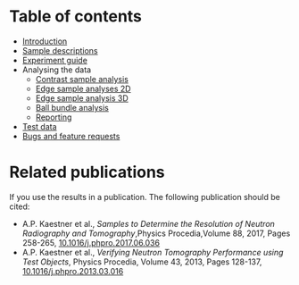 # Table of contents
* [Introduction](UserManual-introduction.md)
* [Sample descriptions](UserManual-samples.md)
* [Experiment guide](https://github.com/neutronimaging/imagingsuite/wiki/User-manuals-NIQA-experiments)
* Analysing the data
    * [Contrast sample analysis](https://github.com/neutronimaging/imagingsuite/wiki/User-manuals-NIQA-contrast)
    * [Edge sample analyses 2D](https://github.com/neutronimaging/imagingsuite/wiki/User-manuals-NIQA-2dEdge)
    * [Edge sample analysis 3D](https://github.com/neutronimaging/imagingsuite/wiki/User-manuals-NIQA-3dEdge)
    * [Ball bundle analysis](https://github.com/neutronimaging/imagingsuite/wiki/User-manuals-NIQA-balls)
    * [Reporting](https://github.com/neutronimaging/imagingsuite/wiki/User-manuals-NIQA-reporting)
* [Test data](https://github.com/neutronimaging/imagingsuite/wiki/User-manuals-NIQA-testdata)
* [Bugs and feature requests](https://github.com/neutronimaging/imagingsuite/wiki/User-manuals-NIQA-bugsFeatures)

# Related publications
If you use the results in a publication. The following publication should be cited: <br/>
* A.P. Kaestner et al., _Samples to Determine the Resolution of Neutron Radiography and Tomography_,Physics Procedia,Volume 88, 2017, Pages 258-265, [10.1016/j.phpro.2017.06.036](https://doi.org/10.1016/j.phpro.2017.06.036)
* A.P. Kaestner et al., _Verifying Neutron Tomography Performance using Test Objects_,
Physics Procedia, Volume 43, 2013, Pages 128-137, [10.1016/j.phpro.2013.03.016](https://doi.org/10.1016/j.phpro.2013.03.016)
